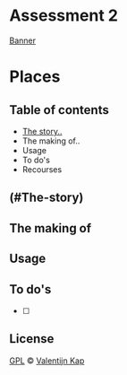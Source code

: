# Assessment 2

[Banner][banner]

# Places

## Table of contents

* [The story..](#The-story)
* The making of..
* Usage
* To do's
* Recourses

## (#The-story)

## The making of

## Usage

## To do's
* [ ] 

## License
[GPL][license] © [Valentijn Kap](https://github.com/valentijnkap)

[banner]: banner.png
[license]: https://opensource.org/licenses/GPL-3.0